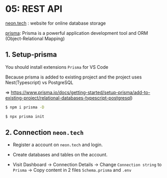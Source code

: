 # 05: REST API
[neon.tech](https://neon.tech/) : website for online database storage

[prisma](https://www.prisma.io/docs): Prisma is a powerful application development tool and ORM (Object-Relational Mapping)

## 1. Setup-prisma
You should install extensions `Prisma`  for VS Code 

Because prisma is added to existing project and the project uses Nest(Typescript) vs PostgreSQL 

=> https://www.prisma.io/docs/getting-started/setup-prisma/add-to-existing-project/relational-databases-typescript-postgresql)
```bash
$ npm i prisma -D

$ npx prisma init
```
## 2. Connection `neon.tech`
- Register a account on `neon.tech` and login.

- Create databases and tables on the account.

- Visit Dashboard -> Connection Details -> Change `Connection string` to `Prisma` -> Copy content in 2 files `Schema.prisma` and `.env` 


